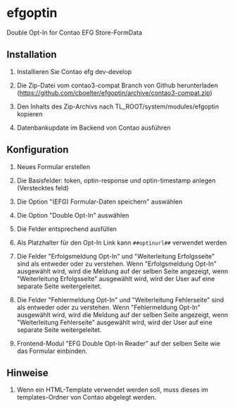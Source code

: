 efgoptin
========

Double Opt-In for Contao EFG Store-FormData

Installation
---------------------

1. Installieren Sie Contao efg dev-develop

2. Die Zip-Datei vom contao3-compat Branch von Github herunterladen (https://github.com/cboelter/efgoptin/archive/contao3-compat.zip)

3. Den Inhalts des Zip-Archivs nach TL_ROOT/system/modules/efgoptin kopieren

4. Datenbankupdate im Backend von Contao ausführen

Konfiguration
---------------------

1. Neues Formular erstellen

2. Die Basisfelder: token, optin-response und optin-timestamp anlegen (Verstecktes feld)

2. Die Option "(EFG) Formular-Daten speichern" auswählen

3. Die Option "Double Opt-In" auswählen

4. Die Felder entsprechend ausfüllen

5. Als Platzhalter für den Opt-In Link kann ```##optinurl##``` verwendet werden

6. Die Felder "Erfolgsmeldung Opt-In" und "Weiterleitung Erfolgsseite" sind als entweder oder zu verstehen.
Wenn "Erfolgsmeldung Opt-In" ausgewählt wird, wird die Meldung auf der selben Seite angezeigt,
wenn "Weiterleitung Erfolgsseite" ausgewählt wird, wird der User auf eine separate Seite weitergeleitet.

7. Die Felder "Fehlermeldung Opt-In" und "Weiterleitung Fehlerseite" sind als entweder oder zu verstehen.
Wenn "Fehlermeldung Opt-In" ausgewählt wird, wird die Meldung auf der selben Seite angezeigt,
wenn "Weiterleitung Fehlerseite" ausgewählt wird, wird der User auf eine separate Seite weitergeleitet.

8. Frontend-Modul "EFG Double Opt-In Reader" auf der selben Seite wie das Formular einbinden.

Hinweise
---------------------
1. Wenn ein HTML-Template verwendet werden soll, muss dieses im templates-Ordner von Contao abgelegt werden.